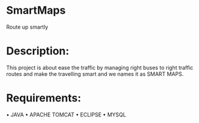 # SmartMaps
Route up smartly
# Description:
This project is about ease the traffic by managing right buses to right traffic routes and make the travelling smart and we names it as SMART MAPS.
# Requirements:
•	JAVA
•	APACHE TOMCAT
•	ECLIPSE
•	MYSQL

